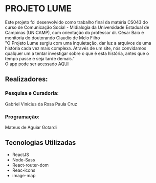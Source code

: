 <h1>PROJETO LUME</h1>

Este projeto foi desenvolvido como trabalho final da matéria CS043 do curso de Comunicação Social - Midialogia da Universidade Estadual de Campinas (UNICAMP), com orientação do professor dr. César Baio e monitoria do doutorando Claudio de Melo Filho
<br/>"O Projeto Lume surgiu com uma inquietação, dar luz a arquivos de uma história cada vez mais complexa. Através de um site, nós convidamos qualquer um a tentar investigar sobre o que é esta história, antes que o tempo passe e seja tarde demais."
<br/>O app pode ser acessado <a href='https://projetolume.herokuapp.com/home' target='blank'>AQUI</a>

<h2>Realizadores:</h2>
<h3>Pesquisa e Curadoria:</h3>
Gabriel Vinicius da Rosa
Paula Cruz
<h3>Programação:</h3>
Mateus de Aguiar Gotardi

<h2>Tecnologias Utilizadas</h2>
<ul>
<li>ReactJS</li>
<li>Node-Sass</li>
<li>React-router-dom</li>
<li>Reac-icons</li>
<li>image-map</li>
</ul>
